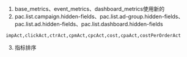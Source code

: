 1. base_metrics、event_metrics、dashboard_metrics使用新的
2. pac.list.campaign.hidden-fields、pac.list.ad-group.hidden-fields、pac.list.ad.hidden-fields、pac.list.dashboard.hidden-fields
```
impAct,clickAct,ctrAct,cpmAct,cpcAct,cost,cpaAct,costPerOrderAct
```
3. 指标排序
   